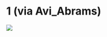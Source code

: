 <!--
id: 10910835
link: http://tumblr.atmos.org/post/10910835/1-via-avi-abrams
slug: 1-via-avi-abrams
date: Thu Sep 06 2007 12:04:05 GMT-0700 (PDT)
publish: 2007-09-06
tags: 
title: 1 (via Avi_Abrams)
-->


1 (via Avi_Abrams)
==================

![](http://25.media.tumblr.com/10910835_500.jpg)

